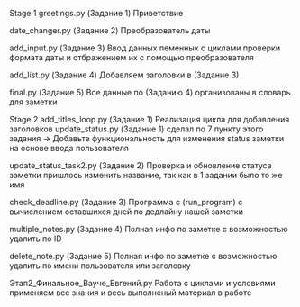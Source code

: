 Stage 1
greetings.py (Задание 1)
Приветствие

date_changer.py (Задание 2)
Преобразователь даты

add_input.py (Задание 3)
Ввод данных пеменных с циклами  проверки формата даты 
и отбражением их с помощью преобразователя

add_list.py (Задание 4)
Добавляем заголовки в (Задание 3)

final.py (Задание 5)
Все данные по (Заданию 4) организованы в словарь для заметки

Stage 2
add_titles_loop.py (Задание 1) Реализация цикла для добавления заголовков
update_status.py (Задание 1) сделал по 7 пункту этого задания ->
Добавьте функциональность для изменения status заметки на основе ввода пользователя

update_status_task2.py (Задание 2) Проверка и обновление статуса заметки
пришлось изменить название, так как в 1 задании было то же имя

check_deadline.py (Задание 3) Программа с (run_program) с вычислением оставшихся дней по дедлайну нашей заметки

multiple_notes.py (Задание 4) Полная инфо по заметке с возможностью удалить по ID

delete_note.py (Задание 5) Полная инфо по заметке с возможностью удалить по имени пользователя или заголовку

Этап2_Финальное_Вауче_Евгений.py Работа с циклами и условиями применяем все знания и весь выполненый материал в работе
